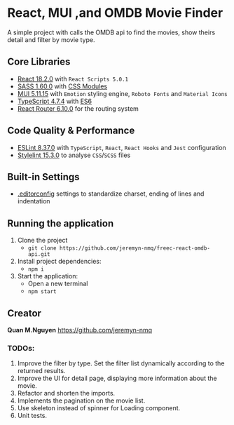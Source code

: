 # React, MUI ,and OMDB Movie Finder
A simple project with calls the OMDB api to find the movies, show theirs detail and filter by movie type.

## Core Libraries
- [React 18.2.0](https://reactjs.org) with `React Scripts 5.0.1`
- [SASS 1.60.0](https://sass-lang.com) with [CSS Modules](https://github.com/css-modules/css-modules)
- [MUI 5.11.15](https://mui.com) with `Emotion` styling engine, `Roboto Fonts` and `Material Icons`
- [TypeScript 4.7.4](https://www.typescriptlang.org) with [ES6](http://es6-features.org)
- [React Router 6.10.0](https://reactrouter.com/) for the routing system

## Code Quality & Performance
- [ESLint 8.37.0](https://eslint.org) with `TypeScript`, `React`, `React Hooks` and `Jest` configuration
- [Stylelint 15.3.0](https://stylelint.io) to analyse `CSS`/`SCSS` files

## Built-in Settings
- [.editorconfig](https://editorconfig.org) settings to standardize charset, ending of lines and indentation

## Running the application
1. Clone the project
   - `git clone https://github.com/jeremyn-nmq/freec-react-omdb-api.git`
2. Install project dependencies:
   - `npm i`
3. Start the application:
   - Open a new terminal
   - `npm start`

## Creator
**Quan M.Nguyen** https://github.com/jeremyn-nmq

### TODOs:
1. Improve the filter by type. Set the filter list dynamically according to the returned results.
2. Improve the UI for detail page, displaying more information about the movie.
3. Refactor and shorten the imports.
4. Implements the pagination on the movie list.
5. Use skeleton instead of spinner for Loading component.
6. Unit tests.